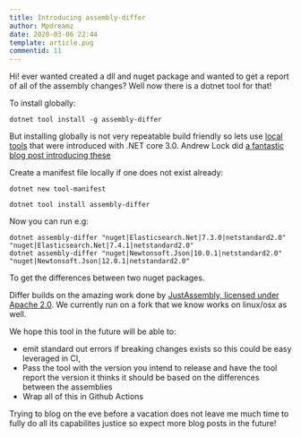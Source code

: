 ```yaml
---
title: Introducing assembly-differ
author: Mpdreamz
date: 2020-03-06 22:44
template: article.pug
commentid: 11
---
```


Hi! ever wanted created a dll and nuget package and wanted to get a report of all of the assembly changes? Well now there is a dotnet tool for that!

To install globally:
```
dotnet tool install -g assembly-differ
```

But installing globally is not very repeatable build friendly so lets use [local tools]() that were introduced with .NET core 3.0. Andrew Lock did [a fantastic blog post introducing these](https://andrewlock.net/new-in-net-core-3-local-tools/)

Create a manifest file locally if one does not exist already:

```
dotnet new tool-manifest
```

```
dotnet tool install assembly-differ
```

Now you can run e.g:

```
dotnet assembly-differ "nuget|Elasticsearch.Net|7.3.0|netstandard2.0" "nuget|Elasticsearch.Net|7.4.1|netstandard2.0"
dotnet assembly-differ "nuget|Newtonsoft.Json|10.0.1|netstandard2.0" "nuget|Newtonsoft.Json|12.0.1|netstandard2.0"
```

To get the differences between two nuget packages. 


Differ builds on the amazing work done by [JustAssembly, licensed under Apache 2.0](https://github.com/telerik/JustAssembly). We currently run on a fork that we know works on linux/osx as well. 

We hope this tool in the future will be able to:

* emit standard out errors if breaking changes exists so this could be easy leveraged in CI,
* Pass the tool with the version you intend to release and have the tool report the version it thinks it should be based on the differences between the assemblies
* Wrap all of this in Github Actions

Trying to blog on the eve before a vacation does not leave me much time to fully do all its capabilites justice so expect more blog posts in the future!

